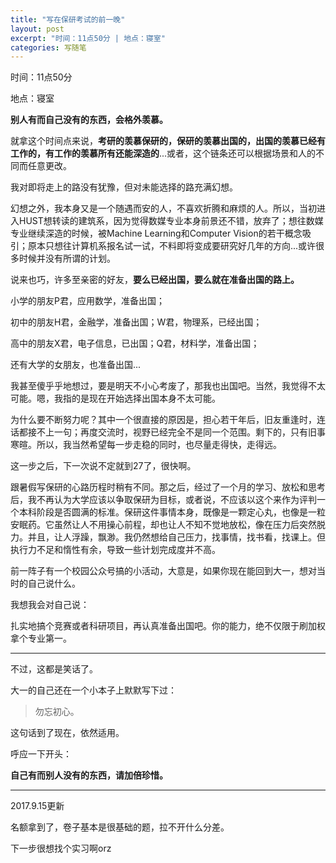 ```yaml
---
title: "写在保研考试的前一晚"
layout: post
excerpt: "时间：11点50分 | 地点：寝室"
categories: 写随笔
---
```


时间：11点50分

地点：寝室

**别人有而自己没有的东西，会格外羡慕。**

就拿这个时间点来说，**考研的羡慕保研的，保研的羡慕出国的，出国的羡慕已经有工作的，有工作的羡慕所有还能深造的**...或者，这个链条还可以根据场景和人的不同而任意更改。

我对即将走上的路没有犹豫，但对未能选择的路充满幻想。

幻想之外，我本身又是一个随遇而安的人，不喜欢折腾和麻烦的人。所以，当初进入HUST想转读的建筑系，因为觉得数媒专业本身前景还不错，放弃了；想往数媒专业继续深造的时候，被Machine Learning和Computer Vision的若干概念吸引；原本只想往计算机系报名试一试，不料即将变成要研究好几年的方向...或许很多时候并没有所谓的计划。

说来也巧，许多至亲密的好友，**要么已经出国，要么就在准备出国的路上。**

小学的朋友P君，应用数学，准备出国；

初中的朋友H君，金融学，准备出国；W君，物理系，已经出国；

高中的朋友X君，电子信息，已出国；Q君，材料学，准备出国；

还有大学的女朋友，也准备出国...

我甚至傻乎乎地想过，要是明天不小心考废了，那我也出国吧。当然，我觉得不太可能。嗯，我指的是现在开始选择出国本身不太可能。

为什么要不断努力呢？其中一个很直接的原因是，担心若干年后，旧友重逢时，连话都接不上一句；再度交流时，视野已经完全不是同一个范围。剩下的，只有旧事寒暄。所以，我当然希望每一步走稳的同时，也尽量走得快，走得远。

这一步之后，下一次说不定就到27了，很快啊。

跟暑假写保研的心路历程时稍有不同。那之后，经过了一个月的学习、放松和思考后，我不再认为大学应该以争取保研为目标，或者说，不应该以这个来作为评判一个本科阶段是否圆满的标准。保研这件事情本身，既像是一颗定心丸，也像是一粒安眠药。它虽然让人不用操心前程，却也让人不知不觉地放松，像在压力后突然脱力。并且，让人浮躁，飘渺。我仍然想给自己压力，找事情，找书看，找课上。但执行力不足和惰性有余，导致一些计划完成度并不高。

前一阵子有一个校园公众号搞的小活动，大意是，如果你现在能回到大一，想对当时的自己说什么。

我想我会对自己说：

扎实地搞个竞赛或者科研项目，再认真准备出国吧。你的能力，绝不仅限于刷加权拿个专业第一。

---

不过，这都是笑话了。

大一的自己还在一个小本子上默默写下过：

> 勿忘初心。

这句话到了现在，依然适用。

呼应一下开头：

**自己有而别人没有的东西，请加倍珍惜。**

---

2017.9.15更新

名额拿到了，卷子基本是很基础的题，拉不开什么分差。

下一步很想找个实习啊orz